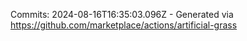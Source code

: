 Commits: 2024-08-16T16:35:03.096Z - Generated via https://github.com/marketplace/actions/artificial-grass
<br>

